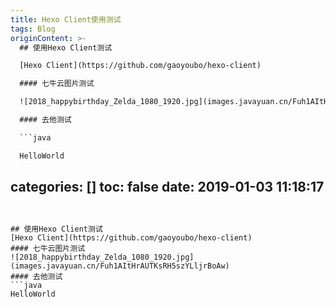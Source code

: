 ```yaml
---
title: Hexo Client使用测试
tags: Blog
originContent: >-
  ## 使用Hexo Client测试

  [Hexo Client](https://github.com/gaoyoubo/hexo-client)

  #### 七牛云图片测试

  ![2018_happybirthday_Zelda_1080_1920.jpg](images.javayuan.cn/Fuh1AItHrAUTKsRH5szYLljrBoAw)

  #### 去他测试

  ```java

  HelloWorld


  ```
categories: []
toc: false
date: 2019-01-03 11:18:17
---
```


## 使用Hexo Client测试
[Hexo Client](https://github.com/gaoyoubo/hexo-client)
#### 七牛云图片测试
![2018_happybirthday_Zelda_1080_1920.jpg](images.javayuan.cn/Fuh1AItHrAUTKsRH5szYLljrBoAw)
#### 去他测试
```java
HelloWorld

```